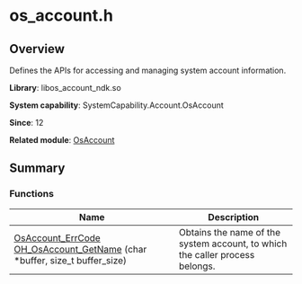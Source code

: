 # os_account.h


## Overview

Defines the APIs for accessing and managing system account information.

**Library**: libos_account_ndk.so

**System capability**: SystemCapability.Account.OsAccount

**Since**: 12

**Related module**: [OsAccount](_os_account.md)


## Summary


### Functions

| Name | Description | 
| -------- | -------- |
| [OsAccount_ErrCode](_os_account.md#osaccount_errcode) [OH_OsAccount_GetName](_os_account.md#oh_osaccount_getname) (char \*buffer, size_t buffer_size) | Obtains the name of the system account, to which the caller process belongs. | 
